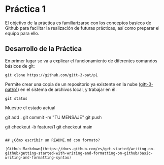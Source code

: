 # Práctica 1

El objetivo de la práctica es familiarizarse con los conceptos basicos de Github para facilitar la realización de futuras prácticas, así como preparar el equipo para ello.

## Desarrollo de la Práctica

En primer lugar se va a explicar el funcionamiento de diferentes comandos básicos de git:
```
git clone https://github.com/gitt-3-pat/p1
```
Permite crear una copia de un repositorio ya existente en la nube ([gitt-3-pat/p1](https://github.com/gitt-3-pat/p1)) en el sistema de archivos local, y trabajar en él.

```
git status
```
Muestre el estado actual 

git add .
git commit -m "TU MENSAJE"
git push

git checkout -b feature/1
git checkout main
```

## ¿Cómo escribir un README.md con formato?

[Github Markdown](https://docs.github.com/es/get-started/writing-on-github/getting-started-with-writing-and-formatting-on-github/basic-writing-and-formatting-syntax)
